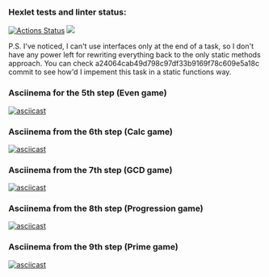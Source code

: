 ### Hexlet tests and linter status:
[![Actions Status](https://github.com/danikirillov/java-project-61/actions/workflows/hexlet-check.yml/badge.svg)](https://github.com/danikirillov/java-project-61/actions)
<a href="https://codeclimate.com/github/danikirillov/java-project-61/maintainability"><img src="https://api.codeclimate.com/v1/badges/6c36ae480bf518e554a2/maintainability" /></a>


P.S. I've noticed, I can't use interfaces only at the end of a task, so I don't have any power left for rewriting everything back to the only static methods approach. You can check a24064cab49d798c97df33b9169f78c609e5a18c commit to see how'd I impement this task in a static functions way.

### Asciinema for the 5th step (Even game)
[![asciicast](https://asciinema.org/a/p0REp8GqXF4CwRXXvmA4eKE0w.svg)](https://asciinema.org/a/p0REp8GqXF4CwRXXvmA4eKE0w)
### Asciinema from the 6th step (Calc game)
[![asciicast](https://asciinema.org/a/9tSeXM9xt9HOtPs4ZEsf4cJjf.svg)](https://asciinema.org/a/9tSeXM9xt9HOtPs4ZEsf4cJjf)
### Asciinema from the 7th step (GCD game)
[![asciicast](https://asciinema.org/a/fMRoBUk9N7tssDGZwNPU1HLoh.svg)](https://asciinema.org/a/fMRoBUk9N7tssDGZwNPU1HLoh)
### Asciinema from the 8th step (Progression game)
[![asciicast](https://asciinema.org/a/tWyXiv3qxSe0zkqLfexSx8lDo.svg)](https://asciinema.org/a/tWyXiv3qxSe0zkqLfexSx8lDo)
### Asciinema from the 9th step (Prime game)
[![asciicast](https://asciinema.org/a/GLnYvBQdrGnUPGih0EBsIugEe.svg)](https://asciinema.org/a/GLnYvBQdrGnUPGih0EBsIugEe)
